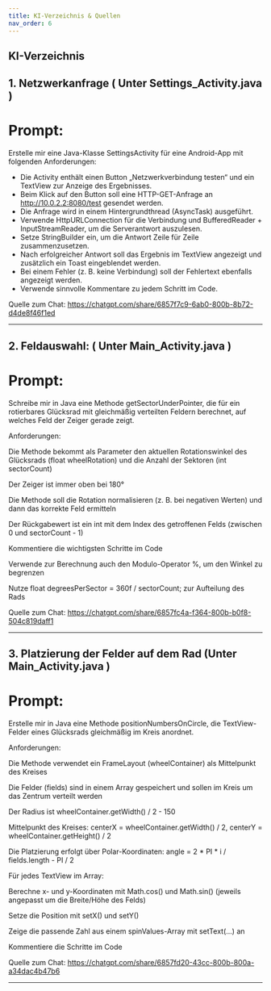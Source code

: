 ```yaml
---
title: KI-Verzeichnis & Quellen
nav_order: 6
---
```


## KI-Verzeichnis

## 1. Netzwerkanfrage ( Unter Settings_Activity.java )

# Prompt:

Erstelle mir eine Java-Klasse SettingsActivity für eine Android-App mit folgenden Anforderungen:

- Die Activity enthält einen Button „Netzwerkverbindung testen“ und ein TextView zur Anzeige des Ergebnisses.
- Beim Klick auf den Button soll eine HTTP-GET-Anfrage an http://10.0.2.2:8080/test gesendet werden.
- Die Anfrage wird in einem Hintergrundthread (AsyncTask) ausgeführt.
- Verwende HttpURLConnection für die Verbindung und BufferedReader + InputStreamReader, um die Serverantwort auszulesen.
- Setze StringBuilder ein, um die Antwort Zeile für Zeile zusammenzusetzen.
- Nach erfolgreicher Antwort soll das Ergebnis im TextView angezeigt und zusätzlich ein Toast eingeblendet werden.
- Bei einem Fehler (z. B. keine Verbindung) soll der Fehlertext ebenfalls angezeigt werden.
- Verwende sinnvolle Kommentare zu jedem Schritt im Code.

Quelle zum Chat: https://chatgpt.com/share/6857f7c9-6ab0-800b-8b72-d4de8f46f1ed

---

## 2. Feldauswahl: ( Unter Main_Activity.java )

# Prompt:

Schreibe mir in Java eine Methode getSectorUnderPointer, die für ein rotierbares Glücksrad mit gleichmäßig verteilten Feldern berechnet, auf welches Feld der Zeiger gerade zeigt.

Anforderungen:

Die Methode bekommt als Parameter den aktuellen Rotationswinkel des Glücksrads (float wheelRotation) und die Anzahl der Sektoren (int sectorCount)

Der Zeiger ist immer oben bei 180°

Die Methode soll die Rotation normalisieren (z. B. bei negativen Werten) und dann das korrekte Feld ermitteln

Der Rückgabewert ist ein int mit dem Index des getroffenen Felds (zwischen 0 und sectorCount - 1)

Kommentiere die wichtigsten Schritte im Code

Verwende zur Berechnung auch den Modulo-Operator %, um den Winkel zu begrenzen

Nutze float degreesPerSector = 360f / sectorCount; zur Aufteilung des Rads

Quelle zum Chat: https://chatgpt.com/share/6857fc4a-f364-800b-b0f8-504c819daff1

---

## 3. Platzierung der Felder auf dem Rad (Unter Main_Activity.java )

# Prompt:

Erstelle mir in Java eine Methode positionNumbersOnCircle, die TextView-Felder eines Glücksrads gleichmäßig im Kreis anordnet.

Anforderungen:

Die Methode verwendet ein FrameLayout (wheelContainer) als Mittelpunkt des Kreises

Die Felder (fields) sind in einem Array gespeichert und sollen im Kreis um das Zentrum verteilt werden

Der Radius ist wheelContainer.getWidth() / 2 - 150

Mittelpunkt des Kreises: centerX = wheelContainer.getWidth() / 2, centerY = wheelContainer.getHeight() / 2

Die Platzierung erfolgt über Polar-Koordinaten: angle = 2 * PI * i / fields.length - PI / 2

Für jedes TextView im Array:

Berechne x- und y-Koordinaten mit Math.cos() und Math.sin() (jeweils angepasst um die Breite/Höhe des Felds)

Setze die Position mit setX() und setY()

Zeige die passende Zahl aus einem spinValues-Array mit setText(...) an

Kommentiere die Schritte im Code

Quelle zum Chat: https://chatgpt.com/share/6857fd20-43cc-800b-800a-a34dac4b47b6

---


